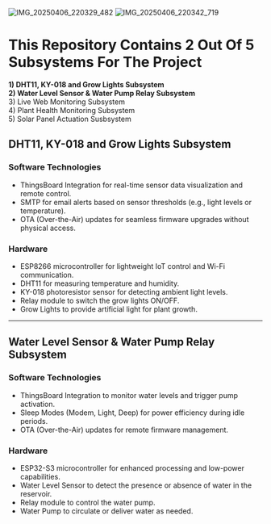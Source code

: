 ![IMG_20250406_220329_482](https://github.com/user-attachments/assets/adf261b2-0385-425b-8da4-698d6d04d2dd)
![IMG_20250406_220342_719](https://github.com/user-attachments/assets/b5e0f9fc-1ebb-47fe-b736-0580edb0438b)

# This Repository Contains 2 Out Of 5 Subsystems For The Project
**1) DHT11, KY-018 and Grow Lights Subsystem**<br/>
**2) Water Level Sensor & Water Pump Relay Subsystem**<br/>
3) Live Web Monitoring Subsystem<br/>
4) Plant Health Monitoring Subsystem<br/>
5) Solar Panel Actuation Susbsystem<br/>

## DHT11, KY-018 and Grow Lights Subsystem

### Software Technologies
- ThingsBoard Integration for real-time sensor data visualization and remote control.
- SMTP for email alerts based on sensor thresholds (e.g., light levels or temperature).
- OTA (Over-the-Air) updates for seamless firmware upgrades without physical access.

### Hardware
- ESP8266 microcontroller for lightweight IoT control and Wi-Fi communication.
- DHT11 for measuring temperature and humidity.
- KY-018 photoresistor sensor for detecting ambient light levels.
- Relay module to switch the grow lights ON/OFF.
- Grow Lights to provide artificial light for plant growth.

---

## Water Level Sensor & Water Pump Relay Subsystem

### Software Technologies
- ThingsBoard Integration to monitor water levels and trigger pump activation.
- Sleep Modes (Modem, Light, Deep) for power efficiency during idle periods.
- OTA (Over-the-Air) updates for remote firmware management.

### Hardware
- ESP32-S3 microcontroller for enhanced processing and low-power capabilities.
- Water Level Sensor to detect the presence or absence of water in the reservoir.
- Relay module to control the water pump.
- Water Pump to circulate or deliver water as needed.
